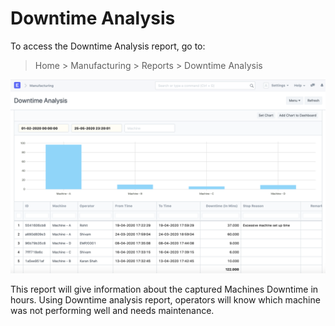 
# Downtime Analysis



To access the Downtime Analysis report, go to:


> Home > Manufacturing > Reports > Downtime Analysis


![Task](/files/downtime-analysis.png)


This report will give information about the captured Machines Downtime in hours. Using Downtime analysis report, operators will know which machine was not performing well and needs maintenance.




